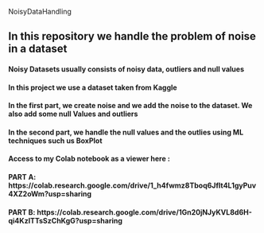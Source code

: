 NoisyDataHandling

<h2>In this repository we handle the problem of noise in a dataset </h2>
<h4>Noisy Datasets usually consists of noisy data, outliers and null values </h4>
<h4>In this project we use a dataset taken from Kaggle </h4> 
<h4>In the first part, we create noise and we add the noise to the dataset. We also add some null Values and outliers </h4>

<h4>In the second part, we handle the null values and the outlies using ML techniques such us BoxPlot  </h4> 

<h4>Access to my Colab notebook as a viewer here : </h4>
<h4>PART A: https://colab.research.google.com/drive/1_h4fwmz8Tboq6Jflt4L1gyPuv4XZ2oWm?usp=sharing </h4>
<h4>PART B: https://colab.research.google.com/drive/1Gn20jNJyKVL8d6H-qi4KzITTsSzChKgG?usp=sharing</h4>
